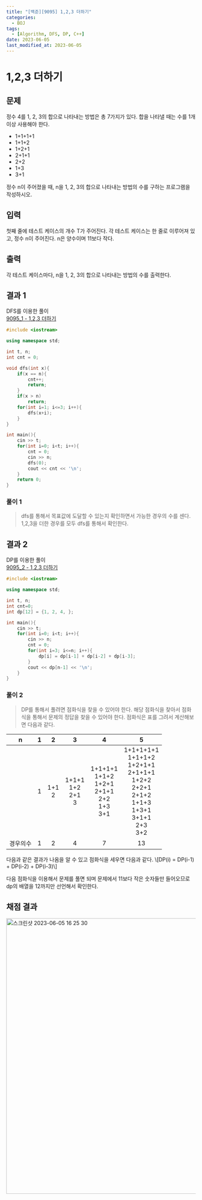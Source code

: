 ```yaml
---
title: "[백준][9095] 1,2,3 더하기"
categories:
  - BOJ
tags:
  - [Algorithm, DFS, DP, C++]
date: 2023-06-05
last_modified_at: 2023-06-05
---
```

# 1,2,3 더하기
## 문제
정수 4를 1, 2, 3의 합으로 나타내는 방법은 총 7가지가 있다. 합을 나타낼 때는 수를 1개 이상 사용해야 한다.
- 1+1+1+1
- 1+1+2
- 1+2+1
- 2+1+1
- 2+2
- 1+3
- 3+1

정수 n이 주어졌을 때, n을 1, 2, 3의 합으로 나타내는 방법의 수를 구하는 프로그램을 작성하시오.
## 입력
첫째 줄에 테스트 케이스의 개수 T가 주어진다. 각 테스트 케이스는 한 줄로 이루어져 있고, 정수 n이 주어진다. n은 양수이며 11보다 작다.
## 출력
각 테스트 케이스마다, n을 1, 2, 3의 합으로 나타내는 방법의 수를 출력한다.
## 결과 1
DFS를 이용한 풀이<br>
[9095_1 - 1,2,3 더하기](https://github.com/ihmmaru99/BOJ/blob/main/9095/9095_1.cpp)

```c++
#include <iostream>

using namespace std;

int t, n;
int cnt = 0;

void dfs(int x){
    if(x == n){
        cnt++;
        return;
    }
    if(x > n)
        return;
    for(int i=1; i<=3; i++){
        dfs(x+i);
    }
}

int main(){
    cin >> t;
    for(int i=0; i<t; i++){
        cnt = 0;
        cin >> n;
        dfs(0); 
        cout << cnt << '\n';
    }
    return 0;
}
```

### 풀이 1
> dfs를 통해서 목표값에 도달할 수 있는지 확인하면서 가능한 경우의 수를 센다. 1,2,3을 더한 경우를 모두 dfs를 통해서 확인한다.

## 결과 2
DP를 이용한 풀이<br>
[9095_2 - 1,2,3 더하기](https://github.com/ihmmaru99/BOJ/blob/main/9095/9095_2.cpp)
```c++
#include <iostream>

using namespace std;

int t, n;
int cnt=0;
int dp[12] = {1, 2, 4, };

int main(){
    cin >> t;
    for(int i=0; i<t; i++){
        cin >> n;
        cnt = 0;
        for(int i=3; i<=n; i++){
            dp[i] = dp[i-1] + dp[i-2] + dp[i-3];
        }
        cout << dp[n-1] << '\n';
    }
}
```

### 풀이 2
> DP를 통해서 풀려면 점화식을 찾을 수 있어야 한다. 해당 점화식을 찾아서 점화식을 통해서 문제의 정답을 찾을 수 있어야 한다.
점화식은 표를 그려서 계산해보면 다음과 같다.

|n|1|2|3|4|5|
|:---:|:---:|:---:|:---:|:---:|:---:|
||1|1+1<br>2|1+1+1<br>1+2<br>2+1<br>3|1+1+1+1<br>1+1+2<br>1+2+1<br>2+1+1<br>2+2<br>1+3<br>3+1|1+1+1+1+1<br>1+1+1+2<br>1+2+1+1<br>2+1+1+1<br>1+2+2<br>2+2+1<br>2+1+2<br>1+1+3<br>1+3+1<br>3+1+1<br>2+3<br>3+2<br>|
|경우의수|1|2|4|7|13|

다음과 같은 결과가 나옴을 알 수 있고 점화식을 세우면 다음과 같다.
\\[DP(i) = DP(i-1) + DP(i-2) + DP(i-3)\\]

다음 점화식을 이용해서 문제를 풀면 되며 문제에서 11보다 작은 숫자들만 들어오므로 dp의 배열을 12까지만 선언해서 확인한다.

## 채점 결과
<img width="733" alt="스크린샷 2023-06-05 16 25 30" src="https://github.com/ihmmaru99/BOJ/assets/109266664/faea924d-71db-475b-b81c-4d9140736b54">


